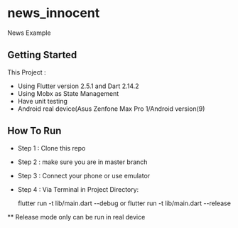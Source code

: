 # news_innocent

News Example


## Getting Started
This Project :
- Using Flutter version 2.5.1 and Dart 2.14.2
- Using Mobx as State Management
- Have unit testing
- Android real device(Asus Zenfone Max Pro 1/Android version(9)

## How To Run
- Step 1 : Clone this repo
- Step 2 : make sure you are in master branch
- Step 3 : Connect your phone or use emulator
- Step 4 : Via Terminal in Project Directory:

  flutter run -t lib/main.dart --debug
                or
  flutter run -t lib/main.dart --release

 ** Release mode only can be run in real device

